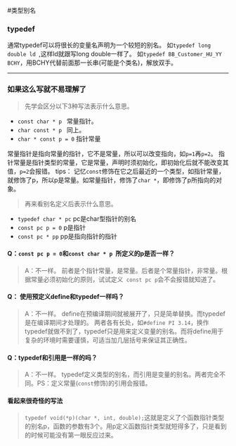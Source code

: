 #类型别名

### typedef
通常typedef可以将很长的变量名声明为一个较短的别名。
如`typedef long double ld `,这样ld就跟写long double一样了。
如`typedef BB_Customer_HU_YY BCHY`，用BCHY代替前面那一长串(可能是个类名)，解放双手。

-----
### 如果这么写就不易理解了

> 先学会区分以下3种写法表示什么意思。

- ` const char * p  `	常量指针。
- ` char const * p  `	同上。
- ` char * const p = 0 `	指针常量

常量指针是指向常量的指针，它不是常量，所以可以改变指向，如`p=1`再`p=2`。
指针常量是指针类型的常量，它是常量，声明时须初始化，即初始化后就不能改变其值，`p=2`会报错。
tips： 记忆`const`修饰在它之后最近的一个类型，如指针常量，就修饰了p，所以p是常量。如常量指针，修饰了`char *`，即修饰了p所指向的对象。

> 再来看别名定义后表示什么意思。

- ` typedef char * pc `		pc是char型指针的别名
- ` const pc p = 0 `	p是指针
- ` const pc * pp `	pp是指向指针的指针

#### Q：` const pc p = 0 `和` const char * p  `所定义的p是否一样？
> A：不一样。
> 前者是个指针常量，是常量。后者是个常量指针，非常量。根据常量必须初始化的原则，试试定义` const pc p`会不会报错就知道了。


#### Q： 使用预定义define和typedef一样吗？
> A：不一样。
> define在预编译期间就被展开了，只是简单替换。而typedef是在编译期间才处理的。
> 两者各有长处，如`#define PI 3.14`，换作typedef就做不到了，typedef只是用来定义变量的别名。而将define用于复杂的环境时需要谨慎，可适当加几层括号来保证其正确性。


#### Q：typedef和引用是一样的吗？
> A：不一样。
> typedef定义类型的别名，而引用是变量的别名。两者完全不同。PS：定义常量(`const`修饰)的引用会报错。

#### 看起来很奇怪的写法
> `typedef void(*p)(char *, int, double);`这就是定义了个函数指针类型的别名p，函数的参数有3个。用p定义函数指针类型就短得多了，只是看到的时候可能没有第一眼反应过来。





